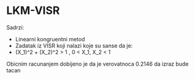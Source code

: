 # LKM-VISR

Sadrzi:
- Linearni kongruentni metod
- Zadatak iz VISR koji nalazi koje su sanse da je: 
 - (X_1)^2 + (X_2)^2 > 1 ,   0 < X_1, X_2 < 1

Obicnim racunanjem dobijeno je da je verovatnoca 0.2146 da izraz bude tacan
